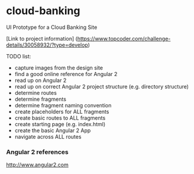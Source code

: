 # cloud-banking
UI Prototype for a Cloud Banking Site

[Link to project information] (https://www.topcoder.com/challenge-details/30058932/?type=develop)

TODO list:
* capture images from the design site
* find a good online reference for Angular 2
* read up on Angular 2
* read up on correct Angular 2 project structure (e.g. directory structure)
* determine routes
* determine fragments
* determine fragment naming convention
* create placeholders for ALL fragments
* create basic routes to ALL fragments
* create starting page (e.g. index.html)
* create the basic Angular 2 App
* navigate across ALL routes

### Angular 2 references

http://www.angular2.com

